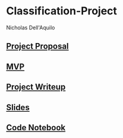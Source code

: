 # Classification-Project
Nicholas Dell'Aquilo

## [Project Proposal](https://github.com/nickdellaquilo/Classification-Project/blob/main/Project-Proposal.md)

## [MVP](https://github.com/nickdellaquilo/Classification-Project/blob/main/MVP.md#classification-project-mvp)

## [Project Writeup](https://github.com/nickdellaquilo/Classification-Project/blob/main/project-writeup.md)

## [Slides](https://github.com/nickdellaquilo/Classification-Project/blob/main/Project-Presentation.pdf)

## [Code Notebook](https://github.com/nickdellaquilo/Classification-Project/blob/main/Code.ipynb)
